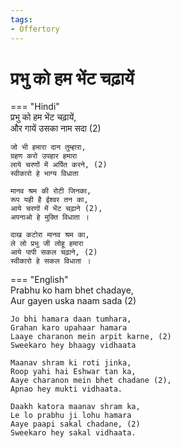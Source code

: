 ```yaml
---
tags:
- Offertory
---
```


# प्रभु को हम भेंट चढ़ायें  

=== "Hindi"  
    प्रभु को हम भेंट चढ़ायें,  
    और गायें उसका नाम सदा (2)  

    जो भी हमारा दान तुम्हारा,  
    ग्रहण करो उपहार हमारा  
    लाये चरणों में अर्पित करने, (2)  
    स्वीकारो हे भाग्य विधाता  

    मानव श्रम की रोटी जिनका,  
    रूप यही है ईश्वर तन का,  
    आये चरणों में भेंट चढ़ाने (2),  
    अपनाओ हे मुक्ति विधाता ।  

    दाख कटोरा मानव श्रम का,  
    ले लो प्रभु जी लोहू हमारा  
    आये पापी सकल चढ़ाने, (2)  
    स्वीकारो हे सकल विधाता ।  

=== "English"  
    Prabhu ko ham bhet chadaye,  
    Aur gayen uska naam sada (2)  

    Jo bhi hamara daan tumhara,  
    Grahan karo upahaar hamara  
    Laaye charanon mein arpit karne, (2)  
    Sweekaro hey bhaagy vidhaata  

    Maanav shram ki roti jinka,  
    Roop yahi hai Eshwar tan ka,  
    Aaye charanon mein bhet chadane (2),  
    Apnao hey mukti vidhaata.  

    Daakh katora maanav shram ka,  
    Le lo prabhu ji lohu hamara  
    Aaye paapi sakal chadane, (2)  
    Sweekaro hey sakal vidhaata.